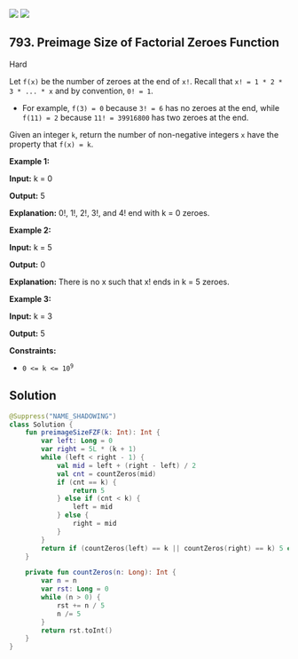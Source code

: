 [![](https://img.shields.io/github/stars/javadev/LeetCode-in-Kotlin?label=Stars&style=flat-square)](https://github.com/javadev/LeetCode-in-Kotlin)
[![](https://img.shields.io/github/forks/javadev/LeetCode-in-Kotlin?label=Fork%20me%20on%20GitHub%20&style=flat-square)](https://github.com/javadev/LeetCode-in-Kotlin/fork)

## 793\. Preimage Size of Factorial Zeroes Function

Hard

Let `f(x)` be the number of zeroes at the end of `x!`. Recall that `x! = 1 * 2 * 3 * ... * x` and by convention, `0! = 1`.

*   For example, `f(3) = 0` because `3! = 6` has no zeroes at the end, while `f(11) = 2` because `11! = 39916800` has two zeroes at the end.

Given an integer `k`, return the number of non-negative integers `x` have the property that `f(x) = k`.

**Example 1:**

**Input:** k = 0

**Output:** 5

**Explanation:** 0!, 1!, 2!, 3!, and 4! end with k = 0 zeroes.

**Example 2:**

**Input:** k = 5

**Output:** 0

**Explanation:** There is no x such that x! ends in k = 5 zeroes.

**Example 3:**

**Input:** k = 3

**Output:** 5

**Constraints:**

*   <code>0 <= k <= 10<sup>9</sup></code>

## Solution

```kotlin
@Suppress("NAME_SHADOWING")
class Solution {
    fun preimageSizeFZF(k: Int): Int {
        var left: Long = 0
        var right = 5L * (k + 1)
        while (left < right - 1) {
            val mid = left + (right - left) / 2
            val cnt = countZeros(mid)
            if (cnt == k) {
                return 5
            } else if (cnt < k) {
                left = mid
            } else {
                right = mid
            }
        }
        return if (countZeros(left) == k || countZeros(right) == k) 5 else 0
    }

    private fun countZeros(n: Long): Int {
        var n = n
        var rst: Long = 0
        while (n > 0) {
            rst += n / 5
            n /= 5
        }
        return rst.toInt()
    }
}
```